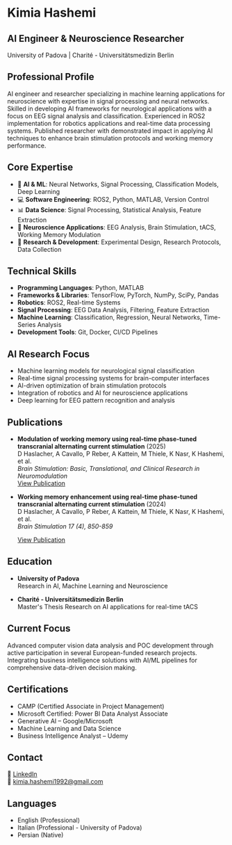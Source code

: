 # Kimia Hashemi

## AI Engineer & Neuroscience Researcher
University of Padova | Charité - Universitätsmedizin Berlin 
  



## Professional Profile
AI engineer and researcher specializing in machine learning applications for neuroscience with expertise in signal processing and neural networks. Skilled in developing AI frameworks for neurological applications with a focus on EEG signal analysis and classification. Experienced in ROS2 implementation for robotics applications and real-time data processing systems. Published researcher with demonstrated impact in applying AI techniques to enhance brain stimulation protocols and working memory performance.

## Core Expertise
* 🤖 **AI & ML**: Neural Networks, Signal Processing, Classification Models, Deep Learning
* 💻 **Software Engineering**: ROS2, Python, MATLAB, Version Control
* 📊 **Data Science**: Signal Processing, Statistical Analysis, Feature Extraction
* 🧠 **Neuroscience Applications**: EEG Analysis, Brain Stimulation, tACS, Working Memory Modulation
* 🔬 **Research & Development**: Experimental Design, Research Protocols, Data Collection

## Technical Skills
* **Programming Languages**: Python, MATLAB
* **Frameworks & Libraries**: TensorFlow, PyTorch, NumPy, SciPy, Pandas
* **Robotics**: ROS2, Real-time Systems
* **Signal Processing**: EEG Data Analysis, Filtering, Feature Extraction
* **Machine Learning**: Classification, Regression, Neural Networks, Time-Series Analysis
* **Development Tools**: Git, Docker, CI/CD Pipelines

## AI Research Focus
* Machine learning models for neurological signal classification
* Real-time signal processing systems for brain-computer interfaces
* AI-driven optimization of brain stimulation protocols
* Integration of robotics and AI for neuroscience applications
* Deep learning for EEG pattern recognition and analysis

## Publications
* **Modulation of working memory using real-time phase-tuned transcranial alternating current stimulation** (2025)  
  D Haslacher, A Cavallo, P Reber, A Kattein, M Thiele, K Nasr, K Hashemi, et al.  
  *Brain Stimulation: Basic, Translational, and Clinical Research in Neuromodulation*  
  [View Publication](https://scholar.google.com/citations?view_op=view_citation&hl=en&user=ariUwlAAAAAJ&citation_for_view=ariUwlAAAAAJ:u-x6o8ySG0sC)

* **Working memory enhancement using real-time phase-tuned transcranial alternating current stimulation** (2024)  
  D Haslacher, A Cavallo, P Reber, A Kattein, M Thiele, K Nasr, K Hashemi, et al.  
  *Brain Stimulation 17 (4), 850-859*  
  
  [View Publication](https://scholar.google.com/citations?view_op=view_citation&hl=en&user=ariUwlAAAAAJ&citation_for_view=ariUwlAAAAAJ:u5HHmVD_uO8C)

## Education
* **University of Padova**  
  Research in AI, Machine Learning and Neuroscience

* **Charité - Universitätsmedizin Berlin**  
  Master's Thesis Research on AI applications for real-time tACS

## Current Focus
Advanced computer vision data analysis and POC development through active participation in several European-funded research projects. Integrating business intelligence solutions with AI/ML pipelines for comprehensive data-driven decision making.
  
## Certifications
* CAMP (Certified Associate in Project Management)
* Microsoft Certified: Power BI Data Analyst Associate
* Generative AI – Google/Microsoft
* Machine Learning and Data Science
* Business Intelligence Analyst – Udemy

## Contact
🔗 [LinkedIn](https://www.linkedin.com/in/kimia-hashemi-47a2851a4/)  
📧 kimia.hashemi1992@gmail.com

## Languages
* English (Professional)
* Italian (Professional - University of Padova)
* Persian (Native)
